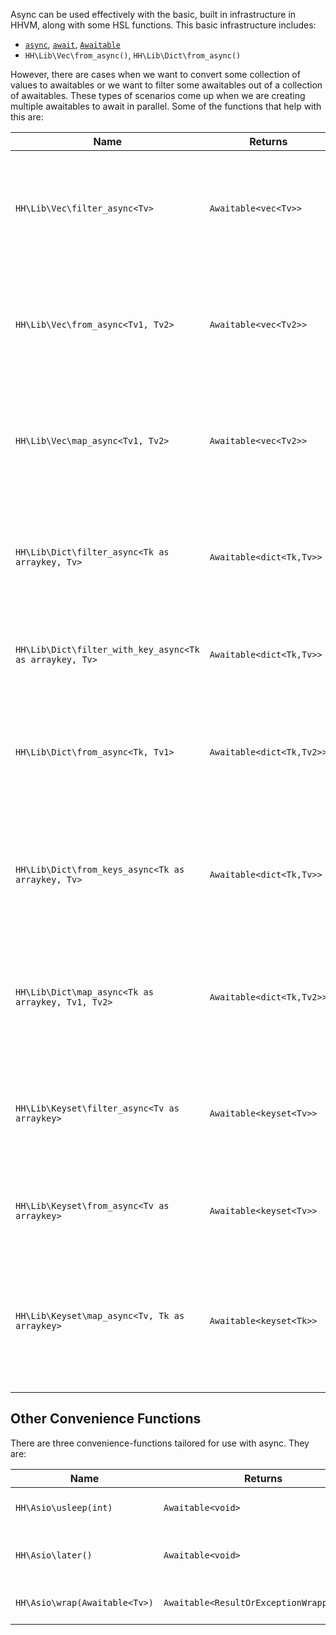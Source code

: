 Async can be used effectively with the basic, built in infrastructure in HHVM, along with some HSL functions. This basic infrastructure includes:
* [`async`](../asynchronous-operations/introduction.md), [`await`](../asynchronous-operations/awaitables), [`Awaitable`](../asynchronous-operations/awaitables)
* `HH\Lib\Vec\from_async()`, `HH\Lib\Dict\from_async()`

However, there are cases when we want to convert some collection of values to awaitables or we want to filter some awaitables out
of a collection of awaitables. These types of scenarios come up when we are creating multiple awaitables to await in parallel. Some
of the functions that help with this are:

Name | Returns | Description
-----|---------|------------
`HH\Lib\Vec\filter_async<Tv>` | `Awaitable<vec<Tv>>` | Returns a new vec containing only the values for which the given async predicate returns `true`.
`HH\Lib\Vec\from_async<Tv1, Tv2>` | `Awaitable<vec<Tv2>>` | Returns a new vec where each value is the result of calling the given async function on the original value.
`HH\Lib\Vec\map_async<Tv1, Tv2>` | `Awaitable<vec<Tv2>>` | Returns a new vec where each value is the result of calling the given async function on the original value.
`HH\Lib\Dict\filter_async<Tk as arraykey, Tv>` | `Awaitable<dict<Tk,Tv>>` | Returns a new dict containing only the values for which the given async predicate returns `true`.
`HH\Lib\Dict\filter_with_key_async<Tk as arraykey, Tv>` | `Awaitable<dict<Tk,Tv>>` | Like `filter_async`, but lets you utilize the keys of your dict too.
`HH\Lib\Dict\from_async<Tk, Tv1>` | `Awaitable<dict<Tk,Tv2>>` | Returns a new dict where each value is the result of calling the given async function on the original value.
`HH\Lib\Dict\from_keys_async<Tk as arraykey, Tv>` | `Awaitable<dict<Tk,Tv>>` | Returns a new dict where each value is the result of calling the given async function on the corresponding key.
`HH\Lib\Dict\map_async<Tk as arraykey, Tv1, Tv2>` | `Awaitable<dict<Tk,Tv2>>` | Returns a new dict where each value is the result of calling the given async function on the original value.
`HH\Lib\Keyset\filter_async<Tv as arraykey>` | `Awaitable<keyset<Tv>>` | Returns a new keyset containing only the values for which the given async predicate returns `true`.
`HH\Lib\Keyset\from_async<Tv as arraykey>` | `Awaitable<keyset<Tv>>` | Returns a new keyset containing the awaited result of the given Awaitables.
`HH\Lib\Keyset\map_async<Tv, Tk as arraykey>` | `Awaitable<keyset<Tk>>` | Returns a new keyset where the value is the result of calling the given async function on the original values in the given traversable.

## Other Convenience Functions

There are three convenience-functions tailored for use with async. They are:

Name | Returns | Description
-----|---------|------------
`HH\Asio\usleep(int)` | `Awaitable<void>` | Wait a given length of time before an async function does more work.
`HH\Asio\later()` | `Awaitable<void>` | Reschedule the work of an async function until some undetermined point in the future.
`HH\Asio\wrap(Awaitable<Tv>)` | `Awaitable<ResultOrExceptionWrapper<Tv>>` | Wrap an `Awaitable` into an `Awaitable` of `ResultOrExceptionWrapper`.
